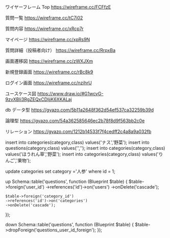 ワイヤーフレーム
Top
https://wireframe.cc/FCFfzE

質問一覧
https://wireframe.cc/tC7i02

質問内容
https://wireframe.cc/xRcp7r

マイページ
https://wireframe.cc/xpRs9N

質問詳細（投稿者向け）
https://wireframe.cc/RrpxBa

画面遷移図
https://wireframe.cc/zWXJXm


新規登録画面
https://wireframe.cc/rBc8k9

ログイン画面
https://wireframe.cc/nzihrU


ユースケース図
https://www.draw.io/#G1wcvG-9zvXBIi3RgZEQxCDljjK6XKALaj

db
データ型
https://gyazo.com/5b11a2648f362d54ef537ca32259b39d

論理型
https://gyazo.com/54a362585646ec2b78f8d9f563bb2c0e

リレーション
https://gyazo.com/1212b14533f7f4cedff2c4a8a9a032fb

insert into categories(category,class) values('ナス','野菜');
insert into questions(category,class) values('','');
insert into categories(category,class) values('ほうれん草','野菜');
insert into categories(category,class) values('りんご','果物');

update categories set category ='人参' where id = 1;

up
Schema::table('questions', function (Blueprint $table) {
    $table->foreign('user_id')
    ->references('id')->on('users')
    ->onDelete('cascade');

    $table->foreign('category_id')
    ->references('id')->on('categories')
    ->onDelete('cascade');
});


down
Schema::table('questions', function (Blueprint $table) {
    $table->dropForeign('questions_user_id_foreign');
});
